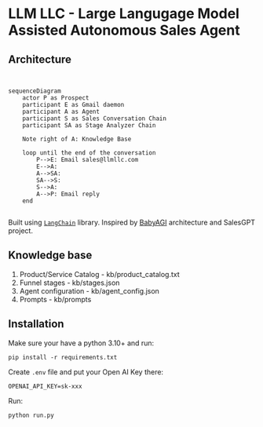 # LLM LLC - Large Langugage Model Assisted Autonomous Sales Agent

## Architecture

```mermaid


sequenceDiagram
    actor P as Prospect
    participant E as Gmail daemon
    participant A as Agent
    participant S as Sales Conversation Chain
    participant SA as Stage Analyzer Chain

    Note right of A: Knowledge Base

    loop until the end of the conversation
        P-->E: Email sales@llmllc.com
        E-->A: 
        A-->SA: 
        SA-->S: 
        S-->A: 
        A-->P: Email reply
    end


```


Built using [`LangChain`](https://github.com/langchain-ai/langchain) library. Inspired by [BabyAGI](https://github.com/yoheinakajima/babyagi) architecture and SalesGPT project.

## Knowledge base

1. Product/Service Catalog - kb/product_catalog.txt
2. Funnel stages - kb/stages.json
3. Agent configuration - kb/agent_config.json
4. Prompts - kb/prompts

## Installation

Make sure your have a python 3.10+ and run:

`pip install -r requirements.txt`

Create `.env` file and put your Open AI Key there: 

`OPENAI_API_KEY=sk-xxx`

Run:

`python run.py`
